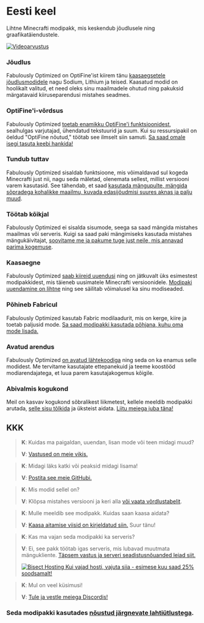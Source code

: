 # Eesti keel

Lihtne Minecrafti modipakk, mis keskendub jõudlusele ning graafikatäiendustele.

[![Videoarvustus](https://img.youtube.com/vi/z0jKe8XgdP0/hqdefault.jpg)](https://www.youtube.com/watch?v=z0jKe8XgdP0)

### Jõudlus

Fabulously Optimized on OptiFine'ist kiirem tänu [kaasaegsetele jõudlusmodidele][1] nagu Sodium, Lithium ja teised. Kaasatud modid on hoolikalt valitud, et need oleks sinu maailmadele ohutud ning pakuksid märgatavaid kiiruseparendusi mistahes seadmes.

### OptiFine'i-võrdsus

Fabulously Optimized [toetab enamikku OptiFine'i funktsioonidest][2], sealhulgas varjutajad, ühendatud tekstuurid ja suum. Kui su ressursipakil on öeldud "OptiFine nõutud," töötab see ilmselt siin samuti. [Sa saad omale isegi tasuta keebi hankida!][3]

### Tundub tuttav

Fabulously Optimized sisaldab funktsioone, mis võimaldavad sul kogeda Minecrafti just nii, nagu seda mäletad, olenemata sellest, millist versiooni varem kasutasid. See tähendab, et saad [kasutada mängupulte, mängida sõpradega kohalikke maailmu, kuvada edasijõudmisi suures aknas ja palju muud][4].

### Töötab kõikjal

Fabulously Optimized ei sisalda sisumode, seega sa saad mängida mistahes maailmas või serveris. Kuigi sa saad paki mängimiseks kasutada mistahes mängukäivitajat, [soovitame me ja pakume tuge just neile, mis annavad parima kogemuse][5].

### Kaasaegne

Fabulously Optimized [saab kiireid uuendusi][6] ning on jätkuvalt üks esimestest modipakkidest, mis täieneb uusimatele Minecrafti versioonidele. [Modipaki uuendamine on lihtne][7] ning see säilitab võimalusel ka sinu modiseaded.

### Põhineb Fabricul

Fabulously Optimized kasutab Fabric modilaadurit, mis on kerge, kiire ja toetab paljusid mode. [Sa saad modipakki kasutada põhjana, kuhu oma mode lisada.][8]

### Avatud arendus

Fabulously Optimized [on avatud lähtekoodiga][9] ning seda on ka enamus selle modidest. Me tervitame kasutajate ettepanekuid ja teeme koostööd modiarendajatega, et luua parem kasutajakogemus kõigile.

### Abivalmis kogukond

Meil on kasvav kogukond sõbralikest liikmetest, kellele meeldib modipakki arutada, [selle sisu tõlkida][10] ja üksteist aidata. [Liitu meiega juba täna!][11]

## KKK

> **K**: Kuidas ma paigaldan, uuendan, lisan mode või teen midagi muud?
> 
> **V**: [Vastused on meie vikis.][12]


> **K**: Midagi läks katki või peaksid midagi lisama!
> 
> **V**: [Postita see meie GitHubi.][9]


> **K**: Mis modid sellel on?
> 
> **V**: Klõpsa mistahes versiooni ja keri alla [või vaata võrdlustabelit][1].


> **K**: Mulle meeldib see modipakk. Kuidas saan kaasa aidata?
> 
> **V**: [Kaasa aitamise viisid on kirjeldatud siin.][13] Suur tänu!


> **K**: Kas ma vajan seda modipakki ka serveris?
> 
> **V**: Ei, see pakk töötab igas serveris, mis lubavad muutmata mängukliente. [Täpsem vastus ja serveri seadistusnõuanded leiad siit.][14]
> 
> [![Bisect Hosting](https://i.ibb.co/gr9mSxW/image.png) Kui vajad hosti, vajuta siia - esimese kuu saad 25% soodsamalt!][15]


> **K**: Mul on veel küsimusi!
> 
> **V**: [Tule ja vestle meiega Discordis!][11]

### Seda modipakki kasutades [nõustud järgnevate lahtiütlustega][16].

[1]: https://github.com/Fabulously-Optimized/fabulously-optimized/blob/main/INCLUDED-MODS.md#smooth

[1]: https://github.com/Fabulously-Optimized/fabulously-optimized/blob/main/INCLUDED-MODS.md#smooth
[2]: https://wiki.download.fo/readme/give-up-optifine
[3]: https://wiki.download.fo/readme/free-cape
[4]: https://github.com/Fabulously-Optimized/fabulously-optimized/blob/main/INCLUDED-MODS.md#functional
[5]: https://github.com/Fabulously-Optimized/fabulously-optimized#downloads
[6]: https://download.fo/changelog
[7]: https://wiki.download.fo/readme/update-instructions
[8]: https://wiki.download.fo/readme/adding-more-mods
[9]: https://download.fo/github
[9]: https://download.fo/github
[10]: https://download.fo/translate
[11]: https://download.fo/discord
[11]: https://download.fo/discord
[12]: https://wiki.download.fo
[13]: https://download.fo/thanks
[14]: https://wiki.download.fo/readme/server-setup
[15]: https://download.fo/host
[16]: https://download.fo/terms
